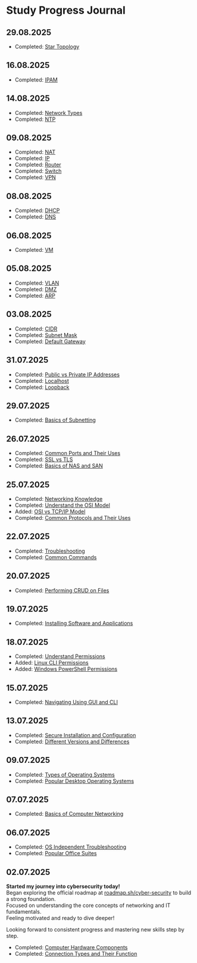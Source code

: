 # Study Progress Journal

## 29.08.2025
- Completed: [Star Topology](notes/Networking-Knowledge/Network-Protocols-and-Topologies/Star-Topology.md)

## 16.08.2025
- Completed: [IPAM](notes/Networking-Knowledge/Understand-the-Terminology/IPAM.md)

## 14.08.2025
- Completed: [Network Types](notes/Networking-Knowledge/Understand-the-Terminology/Network-Types.md)
- Completed: [NTP](notes/Networking-Knowledge/Understand-the-Terminology/NTP.md)

## 09.08.2025
- Completed: [NAT](notes/Networking-Knowledge/Understand-the-Terminology/NAT.md)
- Completed: [IP](notes/Networking-Knowledge/Understand-the-Terminology/IP.md)
- Completed: [Router](notes/Networking-Knowledge/Understand-the-Terminology/Router.md)
- Completed: [Switch](notes/Networking-Knowledge/Understand-the-Terminology/Switch.md)
- Completed: [VPN](notes/Networking-Knowledge/Understand-the-Terminology/VPN.md)

## 08.08.2025
- Completed: [DHCP](notes/Networking-Knowledge/Understand-the-Terminology/DHCP.md)
- Completed: [DNS](notes/Networking-Knowledge/Understand-the-Terminology/DNS.md)

## 06.08.2025
- Completed: [VM](notes/Networking-Knowledge/Understand-the-Terminology/VM.md)

## 05.08.2025
- Completed: [VLAN](notes/Networking-Knowledge/Understand-the-Terminology/VLAN.md)
- Completed: [DMZ](notes/Networking-Knowledge/Understand-the-Terminology/DMZ.md)
- Completed: [ARP](notes/Networking-Knowledge/Understand-the-Terminology/ARP.md)

## 03.08.2025
- Completed: [CIDR](notes/Networking-Knowledge/IP-terminology/CIDR.md)
- Completed: [Subnet Mask](notes/Networking-Knowledge/IP-terminology/Subnet-Mask.md)
- Completed: [Default Gateway](notes/Networking-Knowledge/IP-terminology/Default-Gateway.md)

## 31.07.2025
- Completed: [Public vs Private IP Addresses](notes/Networking-Knowledge/IP-terminology/Public-vs-Private-IP-Addresses.md)
- Completed: [Localhost](notes/Networking-Knowledge/IP-terminology/Localhost.md)
- Completed: [Loopback](notes/Networking-Knowledge/IP-terminology/Loopback.md)

## 29.07.2025
- Completed: [Basics of Subnetting](notes/Networking-Knowledge/IP-terminology/Basics-of-Subnetting.md)

## 26.07.2025
- Completed: [Common Ports and Their Uses](notes/Networking-Knowledge/Networking-Basics/Common-Ports-and-Their-Uses.md)
- Completed: [SSL vs TLS](notes/Networking-Knowledge/Networking-Basics/SSL-vs-TLS.md)
- Completed: [Basics of NAS and SAN](notes/Networking-Knowledge/Networking-Basics/Basics-of-NAS-and-SAN.md)

## 25.07.2025
- Completed: [Networking Knowledge](notes/Networking-Knowledge/Networking-Basics/Networking-Knowledge.md)
- Completed: [Understand the OSI Model](notes/Networking-Knowledge/Networking-Basics/Understand-the-OSI-Model.md)
- Added: [OSI vs TCP/IP Model](deep-dive/OSI-vs-TCP-IP-Model.md)
- Completed: [Common Protocols and Their Uses](notes/Networking-Knowledge/Networking-Basics/Common-Protocols-and-Their-Uses.md)

## 22.07.2025
- Completed: [Troubleshooting](notes/Operating-Systems/Troubleshooting.md)
- Completed: [Common Commands](notes/Operating-Systems/Common-Commands.md)

## 20.07.2025
- Completed: [Performing CRUD on Files](notes/Operating-Systems/Performing-CRUD-on-Files.md)

## 19.07.2025
- Completed: [Installing Software and Applications](notes/Operating-Systems/Installing-Software-and-Applications.md)

## 18.07.2025
- Completed: [Understand Permissions](notes/Operating-Systems/Understand-Permissions.md)
- Added: [Linux CLI Permissions](deep-dive/Linux-CLI-Permissions.md)
- Added: [Windows PowerShell Permissions](deep-dive/Windows-PowerShell-Permissions.md)

## 15.07.2025
- Completed: [Navigating Using GUI and CLI](notes/Operating-Systems/Navigating-Using-GUI-and-CLI.md)

## 13.07.2025
- Completed: [Secure Installation and Configuration](notes/Operating-Systems/Secure-Installation-and-Configuration.md)
- Completed: [Different Versions and Differences](notes/Operating-Systems/Different-Versions-and-Differences.md)

## 09.07.2025
- Completed: [Types of Operating Systems](notes/Operating-Systems/Types-of-Operating-Systems.md)
- Completed: [Popular Desktop Operating Systems](notes/Operating-Systems/Popular-Desktop-Operating-Systems.md)

## 07.07.2025
- Completed: [Basics of Computer Networking](notes/Fundamental-IT-Skills/Basics-of-Computer-Networking.md)

## 06.07.2025
- Completed: [OS Independent Troubleshooting](notes/Fundamental-IT-Skills/OS-Independent-Troubleshooting.md)
- Completed: [Popular Office Suites](notes/Fundamental-IT-Skills/Popular-Office-Suites.md)

## 02.07.2025

**Started my journey into cybersecurity today!**  
Began exploring the official roadmap at [roadmap.sh/cyber-security](https://roadmap.sh/cyber-security) to build a strong foundation.  
Focused on understanding the core concepts of networking and IT fundamentals.  
Feeling motivated and ready to dive deeper!

Looking forward to consistent progress and mastering new skills step by step.

- Completed: [Computer Hardware Components](notes/Fundamental-IT-Skills/Computer-Hardware-Components.md)
- Completed: [Connection Types and Their Function](notes/Fundamental-IT-Skills/Connection-Types-and-their-function.md)
